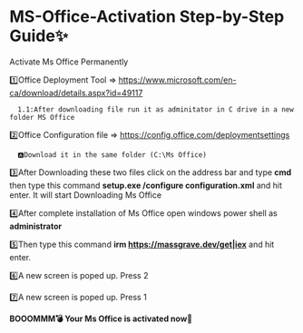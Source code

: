 # MS-Office-Activation Step-by-Step Guide✨
Activate Ms Office Permanently

1️⃣Office Deployment Tool => https://www.microsoft.com/en-ca/download/details.aspx?id=49117

      1.1:After downloading file run it as adminitator in C drive in a new folder MS Office
  
2️⃣Office Configuration file => https://config.office.com/deploymentsettings

      🅰️Download it in the same folder (C:\Ms Office)
  
3️⃣After Downloading these two files click on the address bar and type **cmd** then type this command **setup.exe /configure configuration.xml**
and hit enter. It will start Downloading Ms Office

4️⃣After complete installation of Ms Office open windows power shell as **administrator**

5️⃣Then type this command **irm https://massgrave.dev/get|iex** and hit enter.

6️⃣A new screen is poped up. Press 2

7️⃣A new screen is poped up. Press 1

**BOOOMMM💣 Your Ms Office is activated now🚀**

